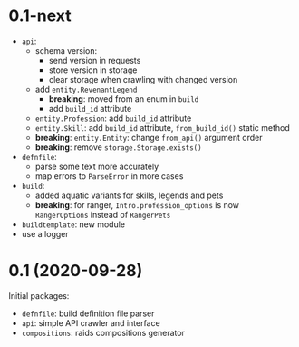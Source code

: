 # 0.1-next

- `api`:
    - schema version:
        - send version in requests
        - store version in storage
        - clear storage when crawling with changed version
    - add `entity.RevenantLegend`
        - **breaking**: moved from an enum in `build`
        - add `build_id` attribute
    - `entity.Profession`: add `build_id` attribute
    - `entity.Skill`: add `build_id` attribute, `from_build_id()` static method
    - **breaking**: `entity.Entity`: change `from_api()` argument order
    - **breaking**: remove `storage.Storage.exists()`
- `defnfile`:
    - parse some text more accurately
    - map errors to `ParseError` in more cases
- `build`:
    - added aquatic variants for skills, legends and pets
    - **breaking**: for ranger, `Intro.profession_options` is now
      `RangerOptions` instead of `RangerPets`
- `buildtemplate`: new module
- use a logger

# 0.1 (2020-09-28)

Initial packages:
- `defnfile`: build definition file parser
- `api`: simple API crawler and interface
- `compositions`: raids compositions generator
